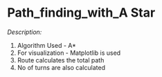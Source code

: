 # Path_finding_with_A Star

*Description:*
1. Algorithm Used - A*
2. For visualization - Matplotlib is used
3. Route calculates the total path
4. No of turns are also calculated
